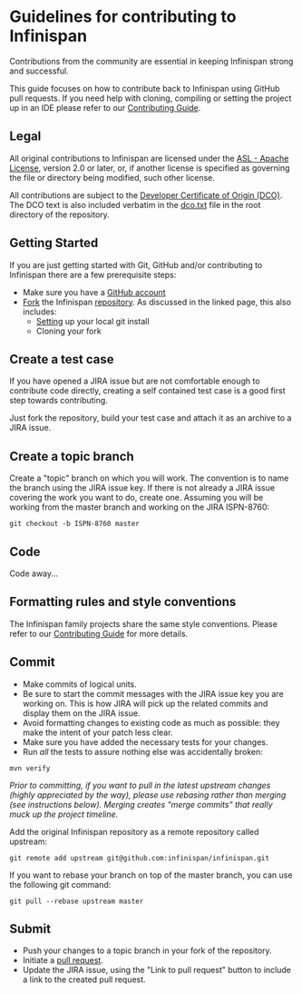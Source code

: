 Guidelines for contributing to Infinispan
====

Contributions from the community are essential in keeping Infinispan strong and successful.

This guide focuses on how to contribute back to Infinispan using GitHub pull requests.
If you need help with cloning, compiling or setting the project up in an IDE please refer to our [Contributing Guide](https://infinispan.org/docs/dev/titles/contributing/contributing.html).

## Legal

All original contributions to Infinispan are licensed under the
[ASL - Apache License](https://www.apache.org/licenses/LICENSE-2.0),
version 2.0 or later, or, if another license is specified as governing the file or directory being
modified, such other license.

All contributions are subject to the [Developer Certificate of Origin (DCO)](https://developercertificate.org/).
The DCO text is also included verbatim in the [dco.txt](dco.txt) file in the root directory of the repository.

## Getting Started

If you are just getting started with Git, GitHub and/or contributing to Infinispan there are a
few prerequisite steps:

* Make sure you have a [GitHub account](https://github.com/signup/free)
* [Fork](https://help.github.com/articles/fork-a-repo/) the Infinispan [repository](https://github.com/infinispan/infinispan).
As discussed in the linked page, this also includes:
    * [Setting](https://help.github.com/articles/set-up-git) up your local git install
    * Cloning your fork

## Create a test case

If you have opened a JIRA issue but are not comfortable enough to contribute code directly, creating a self
contained test case is a good first step towards contributing.

Just fork the repository, build your test case and attach it as an archive to a JIRA issue.

## Create a topic branch

Create a "topic" branch on which you will work.  The convention is to name the branch
using the JIRA issue key.  If there is not already a JIRA issue covering the work you
want to do, create one.  Assuming you will be working from the master branch and working
on the JIRA ISPN-8760:
```shell
git checkout -b ISPN-8760 master
```

## Code

Code away...

## Formatting rules and style conventions

The Infinispan family projects share the same style conventions. Please refer to our [Contributing Guide](https://infinispan.org/docs/dev/titles/contributing/contributing.html) for more details.


## Commit

* Make commits of logical units.
* Be sure to start the commit messages with the JIRA issue key you are working on. This is how JIRA will pick
up the related commits and display them on the JIRA issue.
* Avoid formatting changes to existing code as much as possible: they make the intent of your patch less clear.
* Make sure you have added the necessary tests for your changes.
* Run _all_ the tests to assure nothing else was accidentally broken:

```shell
mvn verify
```

_Prior to committing, if you want to pull in the latest upstream changes (highly
appreciated by the way), please use rebasing rather than merging (see instructions below).  Merging creates
"merge commits" that really muck up the project timeline._

Add the original Infinispan repository as a remote repository called upstream:
```shell
git remote add upstream git@github.com:infinispan/infinispan.git
```

If you want to rebase your branch on top of the master branch, you can use the following git command:
```shell
git pull --rebase upstream master
```

## Submit
* Push your changes to a topic branch in your fork of the repository.
* Initiate a [pull request](http://help.github.com/send-pull-requests/).
* Update the JIRA issue, using the "Link to pull request" button to include a link to the created pull request.
